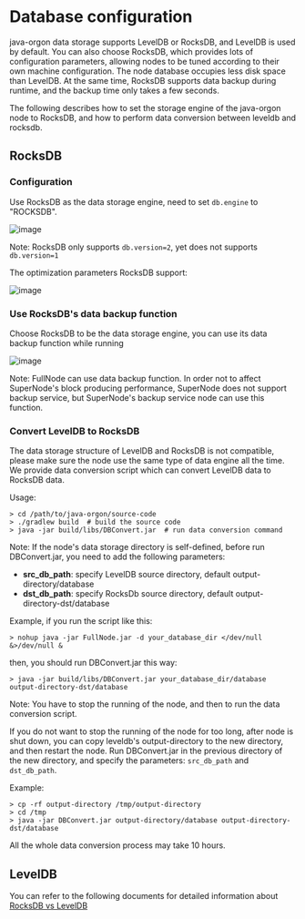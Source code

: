 # Database configuration
java-orgon data storage supports LevelDB or RocksDB, and LevelDB is used by default. You can also choose RocksDB, which provides lots of configuration parameters, allowing nodes to be tuned according to their own machine configuration. The node database occupies less disk space than LevelDB. At the same time, RocksDB supports data backup during runtime, and the backup time only takes a few seconds.

The following describes how to set the storage engine of the java-orgon node to RocksDB, and how to perform data conversion between leveldb and rocksdb.

## RocksDB

### Configuration

Use RocksDB as the data storage engine, need to set `db.engine` to "ROCKSDB".

![image](https://github.com/alexozerov/documentation-en/blob/master/images/db_engine.png)

Note: RocksDB only supports `db.version=2`, yet does not supports `db.version=1`

The optimization parameters RocksDB support:

![image](https://github.com/alexozerov/documentation-en/blob/master/images/rocksdb_tuning_parameters.png)

### Use RocksDB's data backup function

Choose RocksDB to be the data storage engine, you can use its data backup function while running

![image](https://github.com/alexozerov/documentation-en/blob/master/images/db_backup.png)

Note: FullNode can use data backup function. In order not to affect SuperNode's block producing performance, SuperNode does not support backup service, but SuperNode's backup service node can use this function.

### Convert LevelDB to RocksDB

The data storage structure of LevelDB and RocksDB is not compatible, please make sure the node use the same type of data engine all the time. We provide data conversion script which can convert LevelDB data to RocksDB data.

Usage:

```console
> cd /path/to/java-orgon/source-code
> ./gradlew build  # build the source code
> java -jar build/libs/DBConvert.jar  # run data conversion command
```

Note: If the node's data storage directory is self-defined, before run DBConvert.jar, you need to add the following parameters:

- **src_db_path**: specify LevelDB source directory, default output-directory/database
- **dst_db_path**: specify RocksDb source directory, default output-directory-dst/database

Example, if you run the script like this:

```console
> nohup java -jar FullNode.jar -d your_database_dir </dev/null &>/dev/null &
```

then, you should run DBConvert.jar this way:

```console
> java -jar build/libs/DBConvert.jar your_database_dir/database output-directory-dst/database
```

Note: You have to stop the running of the node, and then to run the data conversion script.

If you do not want to stop the running of the node for too long, after node is shut down, you can copy leveldb's output-directory to the new directory, and then restart the node. Run DBConvert.jar in the previous directory of the new directory, and specify the parameters: `src_db_path` and `dst_db_path`.

Example:

```console
> cp -rf output-directory /tmp/output-directory
> cd /tmp
> java -jar DBConvert.jar output-directory/database output-directory-dst/database
```

All the whole data conversion process may take 10 hours.

## LevelDB

You can refer to the following documents for detailed information about [RocksDB vs LevelDB](https://github.com/alexozerov/documentation/blob/master/ORGON/Rocksdb_vs_Leveldb.md)
